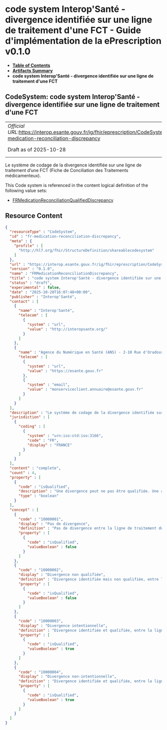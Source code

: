 # code system Interop'Santé - divergence identifiée sur une ligne de traitement d'une FCT - Guide d'implémentation de la ePrescription v0.1.0

* [**Table of Contents**](toc.md)
* [**Artifacts Summary**](artifacts.md)
* **code system Interop'Santé - divergence identifiée sur une ligne de traitement d'une FCT**

## CodeSystem: code system Interop'Santé - divergence identifiée sur une ligne de traitement d'une FCT 

| | |
| :--- | :--- |
| *Official URL*:https://interop.esante.gouv.fr/ig/fhir/eprescription/CodeSystem/fr-medication-reconciliation-discrepancy | *Version*:0.1.0 |
| Draft as of 2025-10-28 | *Computable Name*:FRMedicationReconciliationDiscrepancy |

 
Le système de codage de la divergence identifiée sur une ligne de traitement d’une FCT (Fiche de Conciliation des Traitements médicamenteux). 

 This Code system is referenced in the content logical definition of the following value sets: 

* [FRMedicationReconciliationQualifiedDiscrepancy](ValueSet-fr-medication-reconciliation-qualified-discrepancy.md)



## Resource Content

```json
{
  "resourceType" : "CodeSystem",
  "id" : "fr-medication-reconciliation-discrepancy",
  "meta" : {
    "profile" : [
      "http://hl7.org/fhir/StructureDefinition/shareablecodesystem"
    ]
  },
  "url" : "https://interop.esante.gouv.fr/ig/fhir/eprescription/CodeSystem/fr-medication-reconciliation-discrepancy",
  "version" : "0.1.0",
  "name" : "FRMedicationReconciliationDiscrepancy",
  "title" : "code system Interop'Santé - divergence identifiée sur une ligne de traitement d'une FCT",
  "status" : "draft",
  "experimental" : false,
  "date" : "2025-10-28T16:07:48+00:00",
  "publisher" : "Interop'Santé",
  "contact" : [
    {
      "name" : "Interop'Santé",
      "telecom" : [
        {
          "system" : "url",
          "value" : "http://interopsante.org/"
        }
      ]
    },
    {
      "name" : "Agence du Numérique en Santé (ANS) - 2-10 Rue d'Oradour-sur-Glane, 75015 Paris",
      "telecom" : [
        {
          "system" : "url",
          "value" : "https://esante.gouv.fr"
        },
        {
          "system" : "email",
          "value" : "monserviceclient.annuaire@esante.gouv.fr"
        }
      ]
    }
  ],
  "description" : "Le système de codage de la divergence identifiée sur une ligne de traitement d'une FCT (Fiche de Conciliation des Traitements médicamenteux).",
  "jurisdiction" : [
    {
      "coding" : [
        {
          "system" : "urn:iso:std:iso:3166",
          "code" : "FR",
          "display" : "FRANCE"
        }
      ]
    }
  ],
  "content" : "complete",
  "count" : 4,
  "property" : [
    {
      "code" : "isQualified",
      "description" : "Une divergence peut ne pas être qualifiée. Une absence de divergence n'a pas à être qualifiée.",
      "type" : "boolean"
    }
  ],
  "concept" : [
    {
      "code" : "10000001",
      "display" : "Pas de divergence",
      "definition" : "Pas de divergence entre la ligne de traitement du Bilan Médicamenteux et celle du Traitement Courant",
      "property" : [
        {
          "code" : "isQualified",
          "valueBoolean" : false
        }
      ]
    },
    {
      "code" : "10000002",
      "display" : "Divergence non qualifiée",
      "definition" : "Divergence identifiée mais non qualifiée, entre la ligne de traitement du Bilan Médicamenteux et celle du Traitement Courant",
      "property" : [
        {
          "code" : "isQualified",
          "valueBoolean" : false
        }
      ]
    },
    {
      "code" : "10000003",
      "display" : "Divergence intentionnelle",
      "definition" : "Divergence identifiée et qualifiée, entre la ligne de traitement du Bilan Médicamenteux et celle du Traitement Courant. Le Bilan Médicamenteux a été pris en compte par le prescripteur dans le Traitement Courant.",
      "property" : [
        {
          "code" : "isQualified",
          "valueBoolean" : true
        }
      ]
    },
    {
      "code" : "10000004",
      "display" : "Divergence non-intentionnelle",
      "definition" : "Divergence identifiée et qualifiée, entre la ligne de traitement du Bilan Médicamenteux et celle du Traitement Courant. Méconnaissance, par le prescripteur, du Bilan Médicamenteux dans le Traitement Courant.",
      "property" : [
        {
          "code" : "isQualified",
          "valueBoolean" : true
        }
      ]
    }
  ]
}

```
